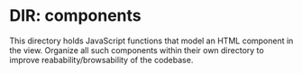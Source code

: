 # DIR: components

This directory holds JavaScript functions that model an HTML component in the view.
Organize all such components within their own directory to improve reabability/browsability of the codebase. 
